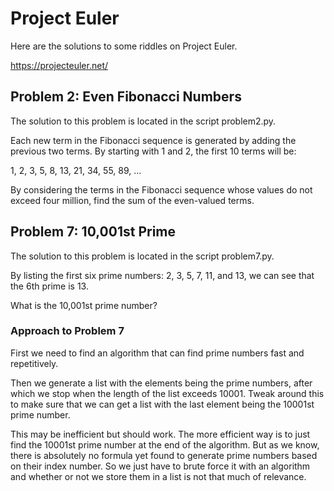 # Project Euler

Here are the solutions to some riddles on Project Euler.

https://projecteuler.net/

## Problem 2: Even Fibonacci Numbers

The solution to this problem is located in the script problem2.py.

Each new term in the Fibonacci sequence is generated by adding the
previous two terms. By starting with 1 and 2, the first 10 terms will be:

1, 2, 3, 5, 8, 13, 21, 34, 55, 89, ...

By considering the terms in the Fibonacci sequence whose values do not exceed
four million, find the sum of the even-valued terms.

## Problem 7: 10,001st Prime

The solution to this problem is located in the script problem7.py.

By listing the first six prime numbers: 2, 3, 5, 7, 11, and 13, we can see
that the 6th prime is 13.

What is the 10,001st prime number?

### Approach to Problem 7

First we need to find an algorithm that can find prime numbers fast and
repetitively.

Then we generate a list with the elements being the prime numbers, after
which we stop when the length of the list exceeds 10001. Tweak around
this to make sure that we can get a list with the last element being the
10001st prime number.

This may be inefficient but should work. The more efficient way is to just
find the 10001st prime number at the end of the algorithm. But as we know,
there is absolutely no formula yet found to generate prime numbers
based on their index number. So we just have to brute force it with an
algorithm and whether or not we store them in a list is not that much of
relevance.
